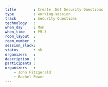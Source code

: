 ```yaml
---
title        : Create .Net Security Questions
type         : working-session
track        : Security Questions
technology   :
when_day     : Mon
when_time    : PM-3
room_layout  :
room_number  :
session_slack:
status       : ok
organizers   :
description  :
participants :
organizers   :
    - John Fitzgerald
    - Rachel Power
---
```

